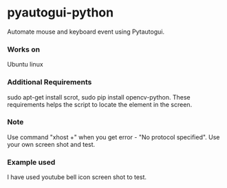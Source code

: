 # pyautogui-python
Automate mouse and keyboard event using Pytautogui.

### Works on
Ubuntu linux

### Additional Requirements
sudo apt-get install scrot, sudo pip install opencv-python.  These requirements helps the script to locate the element in the screen.

### Note
Use command "xhost +" when you get error - "No protocol specified".  Use your own screen shot and test. 

### Example used
I have used youtube bell icon screen shot to test.
